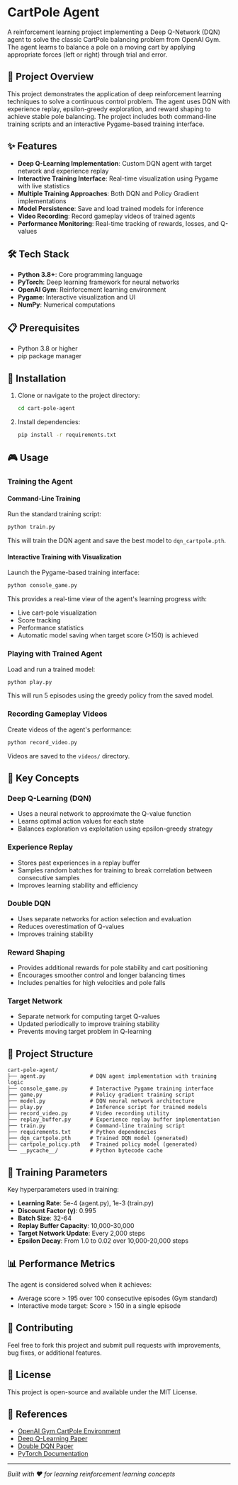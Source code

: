 # CartPole Agent

A reinforcement learning project implementing a Deep Q-Network (DQN) agent to solve the classic CartPole balancing problem from OpenAI Gym. The agent learns to balance a pole on a moving cart by applying appropriate forces (left or right) through trial and error.

## 🎯 Project Overview

This project demonstrates the application of deep reinforcement learning techniques to solve a continuous control problem. The agent uses DQN with experience replay, epsilon-greedy exploration, and reward shaping to achieve stable pole balancing. The project includes both command-line training scripts and an interactive Pygame-based training interface.

## ✨ Features

- **Deep Q-Learning Implementation**: Custom DQN agent with target network and experience replay
- **Interactive Training Interface**: Real-time visualization using Pygame with live statistics
- **Multiple Training Approaches**: Both DQN and Policy Gradient implementations
- **Model Persistence**: Save and load trained models for inference
- **Video Recording**: Record gameplay videos of trained agents
- **Performance Monitoring**: Real-time tracking of rewards, losses, and Q-values

## 🛠 Tech Stack

- **Python 3.8+**: Core programming language
- **PyTorch**: Deep learning framework for neural networks
- **OpenAI Gym**: Reinforcement learning environment
- **Pygame**: Interactive visualization and UI
- **NumPy**: Numerical computations

## 📋 Prerequisites

- Python 3.8 or higher
- pip package manager

## 🚀 Installation

1. Clone or navigate to the project directory:
   ```bash
   cd cart-pole-agent
   ```

2. Install dependencies:
   ```bash
   pip install -r requirements.txt
   ```

## 🎮 Usage

### Training the Agent

#### Command-Line Training
Run the standard training script:
```bash
python train.py
```
This will train the DQN agent and save the best model to `dqn_cartpole.pth`.

#### Interactive Training with Visualization
Launch the Pygame-based training interface:
```bash
python console_game.py
```
This provides a real-time view of the agent's learning progress with:
- Live cart-pole visualization
- Score tracking
- Performance statistics
- Automatic model saving when target score (>150) is achieved

### Playing with Trained Agent

Load and run a trained model:
```bash
python play.py
```
This will run 5 episodes using the greedy policy from the saved model.

### Recording Gameplay Videos

Create videos of the agent's performance:
```bash
python record_video.py
```
Videos are saved to the `videos/` directory.

## 🧠 Key Concepts

### Deep Q-Learning (DQN)
- Uses a neural network to approximate the Q-value function
- Learns optimal action values for each state
- Balances exploration vs exploitation using epsilon-greedy strategy

### Experience Replay
- Stores past experiences in a replay buffer
- Samples random batches for training to break correlation between consecutive samples
- Improves learning stability and efficiency

### Double DQN
- Uses separate networks for action selection and evaluation
- Reduces overestimation of Q-values
- Improves training stability

### Reward Shaping
- Provides additional rewards for pole stability and cart positioning
- Encourages smoother control and longer balancing times
- Includes penalties for high velocities and pole falls

### Target Network
- Separate network for computing target Q-values
- Updated periodically to improve training stability
- Prevents moving target problem in Q-learning

## 📁 Project Structure

```
cart-pole-agent/
├── agent.py              # DQN agent implementation with training logic
├── console_game.py       # Interactive Pygame training interface
├── game.py               # Policy gradient training script
├── model.py              # DQN neural network architecture
├── play.py               # Inference script for trained models
├── record_video.py       # Video recording utility
├── replay_buffer.py      # Experience replay buffer implementation
├── train.py              # Command-line training script
├── requirements.txt      # Python dependencies
├── dqn_cartpole.pth      # Trained DQN model (generated)
├── cartpole_policy.pth   # Trained policy model (generated)
└── __pycache__/          # Python bytecode cache
```

## 🎯 Training Parameters

Key hyperparameters used in training:
- **Learning Rate**: 5e-4 (agent.py), 1e-3 (train.py)
- **Discount Factor (γ)**: 0.995
- **Batch Size**: 32-64
- **Replay Buffer Capacity**: 10,000-30,000
- **Target Network Update**: Every 2,000 steps
- **Epsilon Decay**: From 1.0 to 0.02 over 10,000-20,000 steps

## 📊 Performance Metrics

The agent is considered solved when it achieves:
- Average score > 195 over 100 consecutive episodes (Gym standard)
- Interactive mode target: Score > 150 in a single episode

## 🤝 Contributing

Feel free to fork this project and submit pull requests with improvements, bug fixes, or additional features.

## 📄 License

This project is open-source and available under the MIT License.

## 🔗 References

- [OpenAI Gym CartPole Environment](https://gym.openai.com/envs/CartPole-v1/)
- [Deep Q-Learning Paper](https://arxiv.org/abs/1312.5602)
- [Double DQN Paper](https://arxiv.org/abs/1509.06461)
- [PyTorch Documentation](https://pytorch.org/docs/)

---

*Built with ❤️ for learning reinforcement learning concepts*